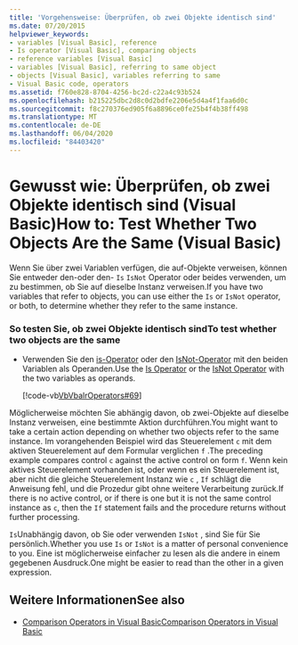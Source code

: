 ```yaml
---
title: 'Vorgehensweise: Überprüfen, ob zwei Objekte identisch sind'
ms.date: 07/20/2015
helpviewer_keywords:
- variables [Visual Basic], reference
- Is operator [Visual Basic], comparing objects
- reference variables [Visual Basic]
- variables [Visual Basic], referring to same object
- objects [Visual Basic], variables referring to same
- Visual Basic code, operators
ms.assetid: f760e828-8704-4256-bc2d-c22a4c93b524
ms.openlocfilehash: b215225dbc2d8c0d2bdfe2206e5d4a4f1faa6d0c
ms.sourcegitcommit: f8c270376ed905f6a8896ce0fe25b4f4b38ff498
ms.translationtype: MT
ms.contentlocale: de-DE
ms.lasthandoff: 06/04/2020
ms.locfileid: "84403420"
---
```

# <a name="how-to-test-whether-two-objects-are-the-same-visual-basic"></a><span data-ttu-id="1b05a-102">Gewusst wie: Überprüfen, ob zwei Objekte identisch sind (Visual Basic)</span><span class="sxs-lookup"><span data-stu-id="1b05a-102">How to: Test Whether Two Objects Are the Same (Visual Basic)</span></span>
<span data-ttu-id="1b05a-103">Wenn Sie über zwei Variablen verfügen, die auf-Objekte verweisen, können Sie entweder den-oder den- `Is` `IsNot` Operator oder beides verwenden, um zu bestimmen, ob Sie auf dieselbe Instanz verweisen.</span><span class="sxs-lookup"><span data-stu-id="1b05a-103">If you have two variables that refer to objects, you can use either the `Is` or `IsNot` operator, or both, to determine whether they refer to the same instance.</span></span>  
  
### <a name="to-test-whether-two-objects-are-the-same"></a><span data-ttu-id="1b05a-104">So testen Sie, ob zwei Objekte identisch sind</span><span class="sxs-lookup"><span data-stu-id="1b05a-104">To test whether two objects are the same</span></span>  
  
- <span data-ttu-id="1b05a-105">Verwenden Sie den [is-Operator](../../../language-reference/operators/is-operator.md) oder den [IsNot-Operator](../../../language-reference/operators/isnot-operator.md) mit den beiden Variablen als Operanden.</span><span class="sxs-lookup"><span data-stu-id="1b05a-105">Use the [Is Operator](../../../language-reference/operators/is-operator.md) or the [IsNot Operator](../../../language-reference/operators/isnot-operator.md) with the two variables as operands.</span></span>  
  
     [!code-vb[VbVbalrOperators#69](~/samples/snippets/visualbasic/VS_Snippets_VBCSharp/VbVbalrOperators/VB/Class1.vb#69)]  
  
 <span data-ttu-id="1b05a-106">Möglicherweise möchten Sie abhängig davon, ob zwei-Objekte auf dieselbe Instanz verweisen, eine bestimmte Aktion durchführen.</span><span class="sxs-lookup"><span data-stu-id="1b05a-106">You might want to take a certain action depending on whether two objects refer to the same instance.</span></span> <span data-ttu-id="1b05a-107">Im vorangehenden Beispiel wird das Steuerelement `c` mit dem aktiven Steuerelement auf dem Formular verglichen `f` .</span><span class="sxs-lookup"><span data-stu-id="1b05a-107">The preceding example compares control `c` against the active control on form `f`.</span></span> <span data-ttu-id="1b05a-108">Wenn kein aktives Steuerelement vorhanden ist, oder wenn es ein Steuerelement ist, aber nicht die gleiche Steuerelement Instanz wie `c` , `If` schlägt die Anweisung fehl, und die Prozedur gibt ohne weitere Verarbeitung zurück.</span><span class="sxs-lookup"><span data-stu-id="1b05a-108">If there is no active control, or if there is one but it is not the same control instance as `c`, then the `If` statement fails and the procedure returns without further processing.</span></span>  
  
 <span data-ttu-id="1b05a-109">`Is`Unabhängig davon, ob Sie oder verwenden `IsNot` , sind Sie für Sie persönlich.</span><span class="sxs-lookup"><span data-stu-id="1b05a-109">Whether you use `Is` or `IsNot` is a matter of personal convenience to you.</span></span> <span data-ttu-id="1b05a-110">Eine ist möglicherweise einfacher zu lesen als die andere in einem gegebenen Ausdruck.</span><span class="sxs-lookup"><span data-stu-id="1b05a-110">One might be easier to read than the other in a given expression.</span></span>  
  
## <a name="see-also"></a><span data-ttu-id="1b05a-111">Weitere Informationen</span><span class="sxs-lookup"><span data-stu-id="1b05a-111">See also</span></span>

- [<span data-ttu-id="1b05a-112">Comparison Operators in Visual Basic</span><span class="sxs-lookup"><span data-stu-id="1b05a-112">Comparison Operators in Visual Basic</span></span>](comparison-operators.md)
